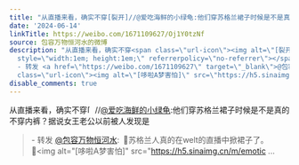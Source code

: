 ```yaml
---
title: "从直播来看，确实不穿[裂开]//@爱吃海鲜的小绿龟:他们穿苏格兰裙子时候是不是真的不穿内裤？据说女王老公以前被人发现是 - 转发 @包容万物恒河水:&ensp;\U0001F53B苏格..."
date: '2024-06-14'
linkTitle: https://weibo.com/1671109627/Oj1Y0tzNf
source: 包容万物恒河水的微博
description: "从直播来看，确实不穿<span class=\"url-icon\"><img alt=\"[裂开]\" src=\"https://h5.sinaimg.cn/m/emoticon/icon/default/fc_liekai-9df295d44f.png\"
  style=\"width:1em; height:1em;\" referrerpolicy=\"no-referrer\"></span>//<a href=\"https://weibo.com/n/%E7%88%B1%E5%90%83%E6%B5%B7%E9%B2%9C%E7%9A%84%E5%B0%8F%E7%BB%BF%E9%BE%9F\">@爱吃海鲜的小绿龟</a>:他们穿苏格兰裙子时候是不是真的不穿内裤？据说女王老公以前被人发现是<br><blockquote>
  - 转发 <a href=\"https://weibo.com/1671109627\" target=\"_blank\">@包容万物恒河水</a>: \U0001F53B苏格兰人真的在welt的直播中掀裙子了。<br>\U0001F53B<span
  class=\"url-icon\"><img alt=\"[哆啦A梦害怕]\" src=\"https://h5.sinaimg.cn/m/emotic ..."
disable_comments: true
---
```

从直播来看，确实不穿<span class="url-icon"><img alt="[裂开]" src="https://h5.sinaimg.cn/m/emoticon/icon/default/fc_liekai-9df295d44f.png" style="width:1em; height:1em;" referrerpolicy="no-referrer"></span>//<a href="https://weibo.com/n/%E7%88%B1%E5%90%83%E6%B5%B7%E9%B2%9C%E7%9A%84%E5%B0%8F%E7%BB%BF%E9%BE%9F">@爱吃海鲜的小绿龟</a>:他们穿苏格兰裙子时候是不是真的不穿内裤？据说女王老公以前被人发现是<br><blockquote> - 转发 <a href="https://weibo.com/1671109627" target="_blank">@包容万物恒河水</a>: 🔻苏格兰人真的在welt的直播中掀裙子了。<br>🔻<span class="url-icon"><img alt="[哆啦A梦害怕]" src="https://h5.sinaimg.cn/m/emotic ...